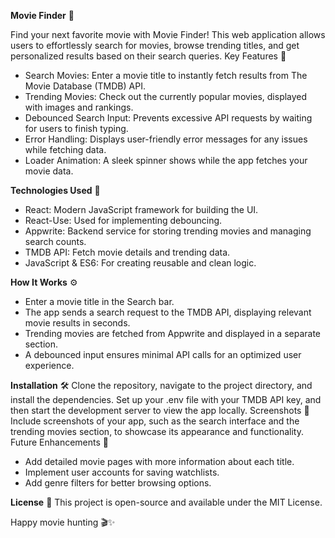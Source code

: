 **Movie Finder** 🎥

Find your next favorite movie with Movie Finder! This web application allows users to effortlessly search for movies, browse trending titles, and get personalized results based on their search queries.
Key Features 🌟
- Search Movies: Enter a movie title to instantly fetch results from The Movie Database (TMDB) API.
- Trending Movies: Check out the currently popular movies, displayed with images and rankings.
- Debounced Search Input: Prevents excessive API requests by waiting for users to finish typing.
- Error Handling: Displays user-friendly error messages for any issues while fetching data.
- Loader Animation: A sleek spinner shows while the app fetches your movie data.

**Technologies Used** 🚀
- React: Modern JavaScript framework for building the UI.
- React-Use: Used for implementing debouncing.
- Appwrite: Backend service for storing trending movies and managing search counts.
- TMDB API: Fetch movie details and trending data.
- JavaScript & ES6: For creating reusable and clean logic.

**How It Works** ⚙️
- Enter a movie title in the Search bar.
- The app sends a search request to the TMDB API, displaying relevant movie results in seconds.
- Trending movies are fetched from Appwrite and displayed in a separate section.
- A debounced input ensures minimal API calls for an optimized user experience.

**Installation** 🛠️
Clone the repository, navigate to the project directory, and install the dependencies. Set up your .env file with your TMDB API key, and then start the development server to view the app locally.
Screenshots 📸
Include screenshots of your app, such as the search interface and the trending movies section, to showcase its appearance and functionality.
Future Enhancements 🚀
- Add detailed movie pages with more information about each title.
- Implement user accounts for saving watchlists.
- Add genre filters for better browsing options.

**License** 📜
This project is open-source and available under the MIT License.

Happy movie hunting 🎬✨
